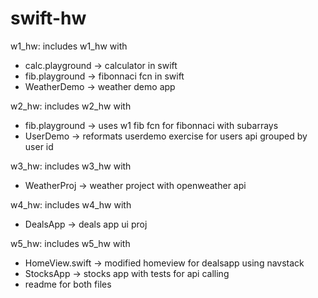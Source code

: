 # swift-hw
w1_hw: includes w1_hw with
- calc.playground -> calculator in swift
- fib.playground -> fibonnaci fcn in swift
- WeatherDemo -> weather demo app

w2_hw: includes w2_hw with
- fib.playground -> uses w1 fib fcn for fibonnaci with subarrays
- UserDemo -> reformats userdemo exercise for users api grouped by user id

w3_hw: includes w3_hw with
- WeatherProj -> weather project with openweather api

w4_hw: includes w4_hw with
- DealsApp -> deals app ui proj

w5_hw: includes w5_hw with
- HomeView.swift -> modified homeview for dealsapp using navstack
- StocksApp -> stocks app with tests for api calling
- readme for both files
